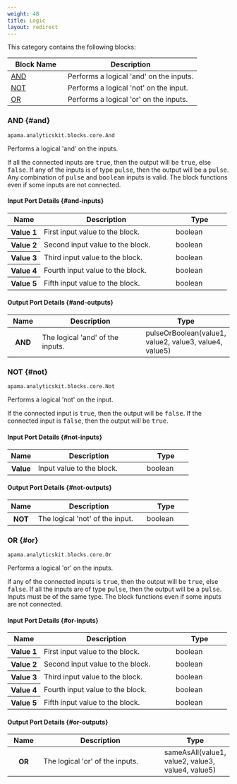 ```yaml
---
weight: 48
title: Logic
layout: redirect
---
```


This category contains the following blocks:

<table>
<colgroup>
<col style="width: 30%; text-align: start;">
<col style="width: 70%; text-align: start;">
</colgroup>
<thead>
<tr>
<th scope="col">Block Name</th>
<th scope="col">Description</th>
</tr>
</thead>
<tbody>
<tr>
<td><a href="#and">AND</a></td>
<td><span>Performs a logical 'and' on the inputs.</span>
</td>
</tr>
<tr>
<td><a href="#not">NOT</a></td>
<td><span>Performs a logical 'not' on the input.</span>
</td>
</tr>
<tr>
<td><a href="#or">OR</a></td>
<td><span>Performs a logical 'or' on the inputs.</span>
</td>
</tr>
</tbody>
</table>

### AND {#and}

`apama.analyticskit.blocks.core.And`

<p>Performs a logical 'and' on the inputs.</p>
<p>If all the connected inputs are <tt>true</tt>, then the output will be <tt>true</tt>, else <tt>false</tt>. If any of the inputs is of type <tt>pulse</tt>, then the output will be a <tt>pulse</tt>. Any combination of <tt>pulse</tt> and <tt>boolean</tt> inputs is valid. The block functions even if some inputs are not connected.</p>


#### Input Port Details {#and-inputs}

<table>
<colgroup>
<col style="width: 15%; text-align: start;">
<col style="width: 60%; text-align: start;">
<col style="width: 25%; text-align: start;">
</colgroup>
<thead>
<tr>
<th scope="col">Name</th>
<th scope="col">Description</th>
<th scope="col">Type</th>
</tr>
</thead>
<tbody>
<tr>
<th scope="row">Value 1</th>
<td><span>First input value to the block.</span>
</td>
<td><span>boolean</span>
</td>
</tr>
<tr>
<th scope="row">Value 2</th>
<td><span>Second input value to the block.</span>
</td>
<td><span>boolean</span>
</td>
</tr>
<tr>
<th scope="row">Value 3</th>
<td><span>Third input value to the block.</span>
</td>
<td><span>boolean</span>
</td>
</tr>
<tr>
<th scope="row">Value 4</th>
<td><span>Fourth input value to the block.</span>
</td>
<td><span>boolean</span>
</td>
</tr>
<tr>
<th scope="row">Value 5</th>
<td><span>Fifth input value to the block.</span>
</td>
<td><span>boolean</span>
</td>
</tr>
</tbody>
</table>

#### Output Port Details {#and-outputs}

<table>
<colgroup>
<col style="width: 15%; text-align: start;">
<col style="width: 60%; text-align: start;">
<col style="width: 25%; text-align: start;">
</colgroup>
<thead>
<tr>
<th scope="col">Name</th>
<th scope="col">Description</th>
<th scope="col">Type</th>
</tr>
</thead>
<tbody>
<tr>
<th scope="row">AND</th>
<td><span>The logical 'and' of the inputs.</span>
</td>
<td><span>pulseOrBoolean(value1, value2, value3, value4, value5)</span>
</td>
</tr>
</tbody>
</table>


### NOT {#not}

`apama.analyticskit.blocks.core.Not`

<p>Performs a logical 'not' on the input.</p>
<p>If the connected input is <tt>true</tt>, then the output will be <tt>false</tt>. If the connected input is <tt>false</tt>, then the output will be <tt>true</tt>.</p>


#### Input Port Details {#not-inputs}

<table>
<colgroup>
<col style="width: 15%; text-align: start;">
<col style="width: 60%; text-align: start;">
<col style="width: 25%; text-align: start;">
</colgroup>
<thead>
<tr>
<th scope="col">Name</th>
<th scope="col">Description</th>
<th scope="col">Type</th>
</tr>
</thead>
<tbody>
<tr>
<th scope="row">Value</th>
<td><span>Input value to the block.</span>
</td>
<td><span>boolean</span>
</td>
</tr>
</tbody>
</table>

#### Output Port Details {#not-outputs}

<table>
<colgroup>
<col style="width: 15%; text-align: start;">
<col style="width: 60%; text-align: start;">
<col style="width: 25%; text-align: start;">
</colgroup>
<thead>
<tr>
<th scope="col">Name</th>
<th scope="col">Description</th>
<th scope="col">Type</th>
</tr>
</thead>
<tbody>
<tr>
<th scope="row">NOT</th>
<td><span>The logical 'not' of the input.</span>
</td>
<td><span>boolean</span>
</td>
</tr>
</tbody>
</table>


### OR {#or}

`apama.analyticskit.blocks.core.Or`

<p>Performs a logical 'or' on the inputs.</p>
<p>If any of the connected inputs is <tt>true</tt>, then the output will be <tt>true</tt>, else <tt>false</tt>. If all the inputs are of type <tt>pulse</tt>, then the output will be a <tt>pulse</tt>. Inputs must be of the same type. The block functions even if some inputs are not connected.</p>


#### Input Port Details {#or-inputs}

<table>
<colgroup>
<col style="width: 15%; text-align: start;">
<col style="width: 60%; text-align: start;">
<col style="width: 25%; text-align: start;">
</colgroup>
<thead>
<tr>
<th scope="col">Name</th>
<th scope="col">Description</th>
<th scope="col">Type</th>
</tr>
</thead>
<tbody>
<tr>
<th scope="row">Value 1</th>
<td><span>First input value to the block.</span>
</td>
<td><span>boolean</span>
</td>
</tr>
<tr>
<th scope="row">Value 2</th>
<td><span>Second input value to the block.</span>
</td>
<td><span>boolean</span>
</td>
</tr>
<tr>
<th scope="row">Value 3</th>
<td><span>Third input value to the block.</span>
</td>
<td><span>boolean</span>
</td>
</tr>
<tr>
<th scope="row">Value 4</th>
<td><span>Fourth input value to the block.</span>
</td>
<td><span>boolean</span>
</td>
</tr>
<tr>
<th scope="row">Value 5</th>
<td><span>Fifth input value to the block.</span>
</td>
<td><span>boolean</span>
</td>
</tr>
</tbody>
</table>

#### Output Port Details {#or-outputs}

<table>
<colgroup>
<col style="width: 15%; text-align: start;">
<col style="width: 60%; text-align: start;">
<col style="width: 25%; text-align: start;">
</colgroup>
<thead>
<tr>
<th scope="col">Name</th>
<th scope="col">Description</th>
<th scope="col">Type</th>
</tr>
</thead>
<tbody>
<tr>
<th scope="row">OR</th>
<td><span>The logical 'or' of the inputs.</span>
</td>
<td><span>sameAsAll(value1, value2, value3, value4, value5)</span>
</td>
</tr>
</tbody>
</table>
